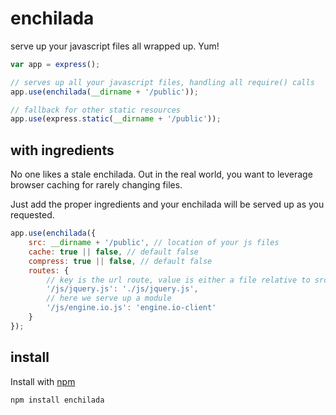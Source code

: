 # enchilada

serve up your javascript files all wrapped up. Yum!

```javascript
var app = express();

// serves up all your javascript files, handling all require() calls
app.use(enchilada(__dirname + '/public'));

// fallback for other static resources
app.use(express.static(__dirname + '/public'));
```

## with ingredients

No one likes a stale enchilada. Out in the real world, you want to leverage browser caching for rarely changing files.

Just add the proper ingredients and your enchilada will be served up as you requested.

```javascript
app.use(enchilada({
    src: __dirname + '/public', // location of your js files
    cache: true || false, // default false
    compress: true || false, // default false
    routes: {
        // key is the url route, value is either a file relative to src
        '/js/jquery.js': './js/jquery.js',
        // here we serve up a module
        '/js/engine.io.js': 'engine.io-client'
    }
});
```

## install

Install with [npm](https://npmjs.org)

```shell
npm install enchilada
```
